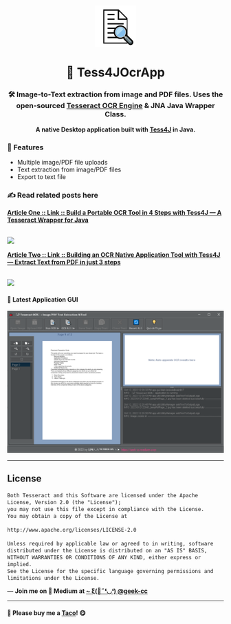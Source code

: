 <div align="center">
  <img src="https://github.com/incubated-geek-cc/Tess4JOcrApp/raw/main/img/logo.png" width="96" alt="logo">

  # 🔎 Tess4JOcrApp

  ### 🛠️ Image-to-Text extraction from image and PDF files. Uses the open-sourced [Tesseract OCR Engine](https://github.com/tesseract-ocr/tesseract) & JNA Java Wrapper Class.

**A native Desktop application built with [Tess4J](http://tess4j.sourceforge.net/) in Java.**

<div align="left">

### 📌 Features

</div>
<div align="left">
	<ul>
		<li>Multiple image/PDF file uploads</li>
		<li>Text extraction from image/PDF files</li>
		<li>Export to text file</li>
	</ul>
</div>
</div>

### ✍ Read related posts here

[**Article One :: Link :: Build a Portable OCR Tool in 4 Steps with Tess4J — A Tesseract Wrapper for Java**](https://towardsdatascience.com/build-a-portable-ocr-tool-in-4-steps-with-tess4j-jar-a-tesseract-wrapper-for-java-6d1be3f0cb3d)

<br><img src='https://miro.medium.com/max/1050/1*9NsRWm70SYS5Au9wnsf8SA.png' width='600px' />

[**Article Two :: Link :: Building an OCR Native Application Tool with Tess4J — Extract Text from PDF in just 3 steps**](https://towardsdatascience.com/building-an-ocr-native-application-tool-with-tess4j-extract-text-from-pdf-in-just-3-steps-a51d28e16084)

<br><img src='https://miro.medium.com/max/1400/1*kYCQ76pDFlKZAd6CD01ibA.png' width='600px'>


#### 🌟 Latest Application GUI
<img src='https://github.com/incubated-geek-cc/Tess4JOcrApp/raw/main/img/app_screenshot_latest.png' width='600px'>

---

## License

```
Both Tesseract and this Software are licensed under the Apache License, Version 2.0 (the "License");
you may not use this file except in compliance with the License.
You may obtain a copy of the License at

http://www.apache.org/licenses/LICENSE-2.0

Unless required by applicable law or agreed to in writing, software
distributed under the License is distributed on an "AS IS" BASIS,
WITHOUT WARRANTIES OR CONDITIONS OF ANY KIND, either express or implied.
See the License for the specific language governing permissions and
limitations under the License.
```

<p>— <b>Join me on 📝 <b>Medium</b> at <a href='https://medium.com/@geek-cc' target='_blank'>~ ξ(🎀˶❛◡❛) @geek-cc</a></b></p>

---

#### 🌮 Please buy me a <a href='https://www.buymeacoffee.com/geekcc' target='_blank'>Taco</a>! 😋
